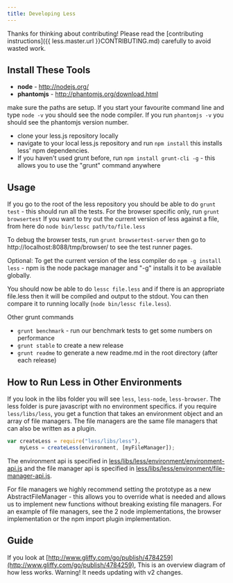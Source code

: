 ```yaml
---
title: Developing Less
---
```


Thanks for thinking about contributing! Please read the [contributing instructions]({{ less.master.url }}CONTRIBUTING.md) carefully to avoid wasted work.

## Install These Tools

* **node** - <http://nodejs.org/>
* **phantomjs** - <http://phantomjs.org/download.html>

make sure the paths are setup. If you start your favourite command line and type `node -v` you should see the node compiler. If you run `phantomjs -v` you should see the phantomjs version number.

* clone your less.js repository locally
* navigate to your local less.js repository and run `npm install` this installs less' npm dependencies.
* If you haven't used grunt before, run `npm install grunt-cli -g` - this allows you to use the "grunt" command anywhere

## Usage

If you go to the root of the less repository you should be able to do `grunt test` - this should run all the tests. For the browser specific only, run `grunt browsertest` If you want to try out the current version of less against a file, from here do `node bin/lessc path/to/file.less`

To debug the browser tests, run `grunt browsertest-server` then go to http://localhost:8088/tmp/browser/ to see the test runner pages.

Optional: To get the current version of the less compiler do `npm -g install less` - npm is the node package manager and "-g" installs it to be available globally.

You should now be able to do `lessc file.less` and if there is an appropriate file.less then it will be compiled and output to the stdout. You can then compare it to running locally (`node bin/lessc file.less`).

Other grunt commands

* `grunt benchmark` - run our benchmark tests to get some numbers on performance
* `grunt stable` to create a new release
* `grunt readme` to generate a new readme.md in the root directory (after each release)

## How to Run Less in Other Environments

If you look in the libs folder you will see `less`, `less-node`, `less-browser`. The less folder is pure javascript with no environment
specifics. if you require `less/libs/less`, you get a function that takes an environment object and an array of file managers. The file
managers are the same file managers that can also be written as a plugin.

```js
var createLess = require("less/libs/less"),
    myLess = createLess(environment, [myFileManager]);
```

The environment api is specified in [less/libs/less/environment/environment-api.js](https://github.com/less/less.js/blob/master/lib/less/environment/environment-api.js)
and the file manager api is specified in [less/libs/less/environment/file-manager-api.js](https://github.com/less/less.js/blob/master/lib/less/environment/file-manager-api.js).

For file managers we highly recommend setting the prototype as a new AbstractFileManager - this allows you to override what is needed and allows us
to implement new functions without breaking existing file managers. For an example of file managers, see the 2 node implementations, the browser implementation or
the npm import plugin implementation.

## Guide

If you look at [http://www.gliffy.com/go/publish/4784259](http://www.gliffy.com/go/publish/4784259),  This is an overview diagram of how less works. Warning! It needs updating with v2 changes.
